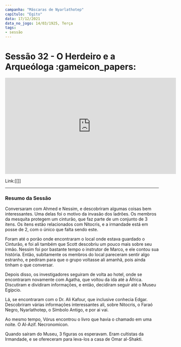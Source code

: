 ```yaml
---
campanha: "Máscaras de Nyarlathotep"
capítulo: "Egito"
data: 17/12/2021
data_no_jogo: 14/03/1925, Terça
tags: 
- sessão
---
```

# Sessão 32 - O Herdeiro e a Arqueóloga :gameicon_papers:

<div align="center"><iframe width="560" height="315" src="https://www.youtube.com/embed/ROU7pPk6hNc" title="YouTube video player" frameborder="0" allow="accelerometer; autoplay; clipboard-write; encrypted-media; gyroscope; picture-in-picture" allowfullscreen></iframe></div>

Link:[[]]

---
### Resumo da Sessão
Conversaram com Ahmed e Nessim, e descobriram algumas coisas bem interessantes. Uma delas foi o motivo da invasão dos ladrões. Os membros da mesquita protegem um cinturão, que faz parte de um conjunto de 3 itens. Os itens estão relacionados com Nitocris, e a irmandade está em posse de 2, com o único que falta sendo este.

Foram até o porão onde encontraram o local onde estava guardado o Cinturão, e foi ali também que Scott descobriu um pouco mais sobre seu irmão. Nessim foi por bastante tempo o instrutor de Marco, e ele contou sua história. Então, subitamente os membros do local pareceram sentir algo estranho, e pediram para que o grupo voltasse ali amanhã, pois ainda tinham o que conversar.

Depois disso, os investigadores seguiram de volta ao hotel, onde se encontraram novamente com Agatha, que voltou da ida até a África. Discutiram e dividiram informações, e então, decidiram seguir até o Museu Egípcio.

Lá, se encontraram com o Dr. Ali Kafour, que inclusive conhecia Edgar. Descobriram várias informações interessantes ali, sobre Nitocris, o Faraó Negro, Nyarlathotep, o Símbolo Antigo, e por ai vai.

Ao mesmo tempo, Vórus encontrou o livro que havia o chamado em uma noite. O Al-Azif. Necronomicon.

Quando saíram do Museu, 3 figuras os esperavam. Eram cultistas da Irmandade, e se ofereceram para leva-los a casa de Omar al-Shakti.

